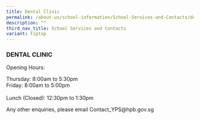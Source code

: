 ```yaml
---
title: Dental Clinic
permalink: /about-us/school-information/School-Services-and-Contacts/dental-clinic/
description: ""
third_nav_title: School Services and Contacts
variant: tiptap
---
```

<h3>DENTAL CLINIC</h3>
<p>Opening Hours:</p>
<p>Thursday: 8:00am to 5:30pm
<br>Friday: 8:00am to 5:00pm
<br>
<br>Lunch (Closed): 12:30pm to 1:30pm</p>
<p>Any other enquiries, please email <a rel="noopener noreferrer nofollow" target="_blank">Contact_YPS@hpb.gov.sg</a>
</p>